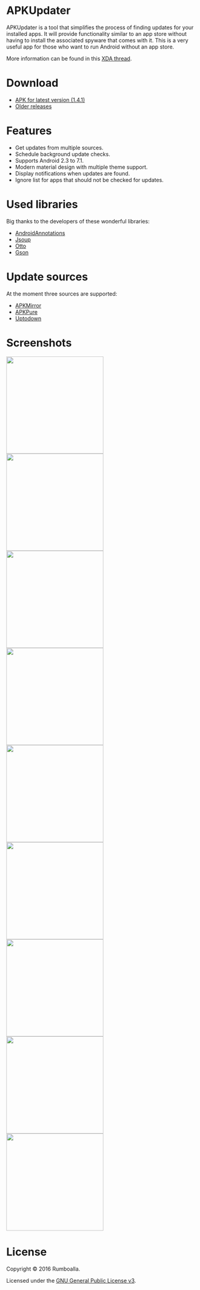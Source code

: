# APKUpdater
APKUpdater is a tool that simplifies the process of finding updates for your installed apps. It will provide functionality similar to an app store without having to install the associated spyware that comes with it. This is a very useful app for those who want to run Android without an app store.

More information can be found in this [XDA thread](https://forum.xda-developers.com/android/apps-games/app-apkupdater-t3444517
).

# Download
* [APK for latest version (1.4.1)](https://github.com/rumboalla/apkupdater/releases/download/1.3.10/app-release.apk)
* [Older releases](https://github.com/rumboalla/apkupdater/releases)

# Features
* Get updates from multiple sources.
* Schedule background update checks.
* Supports Android 2.3 to 7.1.
* Modern material design with multiple theme support.
* Display notifications when updates are found.
* Ignore list for apps that should not be checked for updates.

# Used libraries
Big thanks to the developers of these wonderful libraries:
* [AndroidAnnotations](http://androidannotations.org)
* [Jsoup](http://jsoup.org)
* [Otto](https://github.com/square/otto)
* [Gson](https://github.com/google/gson)

# Update sources
At the moment three sources are supported:
* [APKMirror](http://www.apkmirror.com/)
* [APKPure](https://apkpure.com)
* [Uptodown](http://en.uptodown.com/)

# Screenshots
<img src="https://cloud.githubusercontent.com/assets/21153554/17836760/228bca80-679e-11e6-8394-2fa321702709.png" width="256">
<img src="https://cloud.githubusercontent.com/assets/21153554/17836762/22a340f2-679e-11e6-8d6a-34d2d2b5cc7f.png" width="256">
<img src="https://cloud.githubusercontent.com/assets/21153554/17836761/22a2c24e-679e-11e6-83b4-1d48ba1035bf.png" width="256">
<img src="https://cloud.githubusercontent.com/assets/21153554/17836764/22a4d660-679e-11e6-9d3b-0ff6bdde7880.png" width="256">
<img src="https://cloud.githubusercontent.com/assets/21153554/17836763/22a40744-679e-11e6-8353-ab2f7f474f43.png" width="256">
<img src="https://cloud.githubusercontent.com/assets/21153554/17836815/42c6e856-679f-11e6-91dc-c68bc39b3f15.png" width="256">
<img src="https://cloud.githubusercontent.com/assets/21153554/17906593/460c77f8-6978-11e6-9675-b5361166584d.png" width="256">
<img src="https://cloud.githubusercontent.com/assets/21153554/17906592/460c3a36-6978-11e6-896d-371c181c4797.png" width="256">
<img src="https://cloud.githubusercontent.com/assets/21153554/17906591/460c0a84-6978-11e6-9b85-c29b76680a43.png" width="256">

# License
Copyright &copy; 2016 Rumboalla.

Licensed under the [GNU General Public License v3](https://www.gnu.org/licenses/gpl-3.0.en.html).
